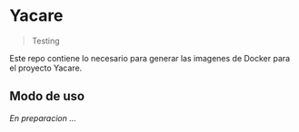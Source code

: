 # Yacare
> Testing

Este repo contiene lo necesario para generar las imagenes de Docker para el proyecto Yacare.

## Modo de uso

*En preparacion ...*
